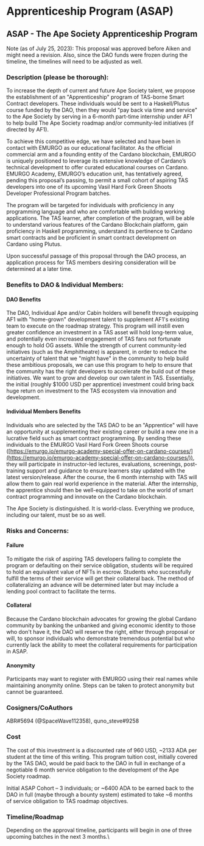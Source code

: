 # Apprenticeship Program (ASAP)

## ASAP - The Ape Society Apprenticeship Program

Note (as of July 25, 2023): This proposal was approved before Aiken and might need a revision. Also, since the DAO funds were frozen during the timeline, the timelines will need to be adjusted as well.

### Description (please be thorough):&#x20;

To increase the depth of current and future Ape Society talent, we propose the establishment of an "Apprenticeship" program of TAS-borne Smart Contract developers. These individuals would be sent to a Haskell/Plutus course funded by the DAO, then they would "pay back via time and service" to the Ape Society by serving in a 6-month part-time internship under AF1 to help build The Ape Society roadmap and/or community-led initiatives (if directed by AF1).

To achieve this competitive edge, we have selected and have been in contact with EMURGO as our educational facilitator. As the official commercial arm and a founding entity of the Cardano blockchain, EMURGO is uniquely positioned to leverage its extensive knowledge of Cardano’s technical development to offer curated educational courses on Cardano. EMURGO Academy, EMURGO’s education unit, has tentatively agreed, pending this proposal’s passing, to permit a small cohort of aspiring TAS developers into one of its upcoming Vasil Hard Fork Green Shoots Developer Professional Program batches. &#x20;

The program will be targeted for individuals with proficiency in any programming language and who are comfortable with building working applications. The TAS learner, after completion of the program, will be able to understand various features of the Cardano Blockchain platform, gain proficiency in Haskell programming, understand its pertinence to Cardano smart contracts and be proficient in smart contract development on Cardano using Plutus.

Upon successful passage of this proposal through the DAO process, an application process for TAS members desiring consideration will be determined at a later time.

### &#x20;Benefits to DAO & Individual Members:

#### DAO Benefits

The DAO, Individual Ape and/or Cabin holders will benefit through equipping AF1 with "home-grown" development talent to supplement AF1's existing team to execute on the roadmap strategy. This program will instill even greater confidence an investment in a TAS asset will hold long-term value, and potentially even increased engagement of TAS fans not fortunate enough to hold OG assets. While the strength of current community-led initiatives (such as the Amphitheatre) is apparent, in order to reduce the uncertainty of talent that we "might have" in the community to help build these ambitious proposals, we can use this program to help to ensure that the community has the right developers to accelerate the build out of these initiatives. We want to grow and develop our own talent in TAS. Essentially, the initial (roughly $1000 USD per apprentice) investment could bring back huge return on investment to the TAS ecosystem via innovation and development.

#### Individual Members Benefits

Individuals who are selected by the TAS DAO to be an "Apprentice" will have an opportunity at supplementing their existing career or build a new one in a lucrative field such as smart contract programming. By sending these individuals to the EMURGO Vasil Hard Fork Green Shoots course ([https://emurgo.io/emurgo-academy-special-offer-on-cardano-courses/](https://emurgo.io/emurgo-academy-special-offer-on-cardano-courses/)), they will participate in instructor-led lectures, evaluations, screenings, post-training support and guidance to ensure learners stay updated with the latest version/release. After the course, the 6 month internship with TAS will allow them to gain real world experience in the material. After the internship, the apprentice should then be well-equipped to take on the world of smart contract programming and innovate on the Cardano blockchain.

The Ape Society is distinguished. It is world-class. Everything we produce, including our talent, must be so as well.&#x20;



### Risks and Concerns:

#### Failure

To mitigate the risk of aspiring TAS developers failing to complete the program or defaulting on their service obligation, students will be required to hold an equivalent value of NFTs in escrow. Students who successfully fulfill the terms of their service will get their collateral back. The method of collateralizing an advance will be determined later but may include a lending pool contract to facilitate the terms.

#### Collateral

Because the Cardano blockchain advocates for growing the global Cardano community by banking the unbanked and giving economic identity to those who don't have it, the DAO will reserve the right, either through proposal or will, to sponsor individuals who demonstrate tremendous potential but who currently lack the ability to meet the collateral requirements for participation in ASAP.

#### Anonymity

Participants may want to register with EMURGO using their real names while maintaining anonymity online. Steps can be taken to protect anonymity but cannot be guaranteed.





### Cosigners/CoAuthors

ABR#5694 (@SpaceWave112358), quno\_steve#9258&#x20;



### Cost

The cost of this investment is a discounted rate of 960 USD, \~2133 ADA per student at the time of this writing. This program tuition cost, initially covered by the TAS DAO, would be paid back to the DAO in full in exchange of a negotiable 6 month service obligation to the development of the Ape Society roadmap.

Initial ASAP Cohort – 3 individuals; or \~6400 ADA to be earned back to the DAO in full (maybe through a bounty system) estimated to take \~6 months of service obligation to TAS roadmap objectives.&#x20;



### Timeline/Roadmap

Depending on the approval timeline, participants will begin in one of three upcoming batches in the next 3 months.\

